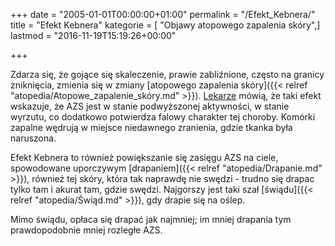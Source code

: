 +++
date = "2005-01-01T00:00:00+01:00"
permalink = "/Efekt_Kebnera/"
title = "Efekt Kebnera"
kategorie = [ "Objawy atopowego zapalenia skóry",]
lastmod = "2016-11-19T15:19:26+00:00"

+++

Zdarza się, że gojące się skaleczenie, prawie zabliźnione, często na granicy zniknięcia, zmienia się w zmiany [atopowego zapalenia skóry]({{< relref "atopedia/Atopowe_zapalenie_skóry.md" >}}). [Lekarze](/atopedia/Lekarze) mówią, że taki efekt wskazuje, że AZS jest w stanie podwyższonej aktywności, w stanie wyrzutu, co dodatkowo potwierdza falowy charakter tej choroby. Komórki zapalne wędrują w miejsce niedawnego zranienia, gdzie tkanka była naruszona.

Efekt Kebnera to również powiększanie się zasięgu AZS na ciele, spowodowane uporczywym [drapaniem]({{< relref "atopedia/Drapanie.md" >}}), również tej skóry, która tak naprawdę nie swędzi - trudno się drapac tylko tam i akurat tam, gdzie swędzi. Najgorszy jest taki szał [świądu]({{< relref "atopedia/Świąd.md" >}}), gdy drapie się na oślep.

Mimo świądu, opłaca się drapać jak najmniej; im mniej drapania tym prawdopodobnie mniej rozległe AZS.
